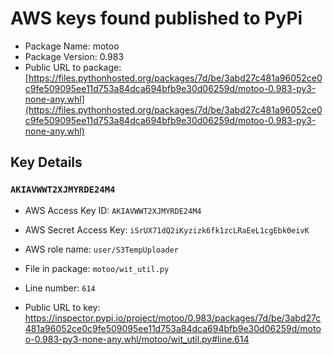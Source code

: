 # AWS keys found published to PyPi

* Package Name: motoo
* Package Version: 0.983
* Public URL to package: [https://files.pythonhosted.org/packages/7d/be/3abd27c481a96052ce0c9fe509095ee11d753a84dca694bfb9e30d06259d/motoo-0.983-py3-none-any.whl](https://files.pythonhosted.org/packages/7d/be/3abd27c481a96052ce0c9fe509095ee11d753a84dca694bfb9e30d06259d/motoo-0.983-py3-none-any.whl)

## Key Details

### `AKIAVWWT2XJMYRDE24M4`

* AWS Access Key ID: `AKIAVWWT2XJMYRDE24M4`
* AWS Secret Access Key: `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` 
* AWS role name: `user/S3TempUploader`
* File in package: `motoo/wit_util.py`
* Line number: `614`

* Public URL to key: https://inspector.pypi.io/project/motoo/0.983/packages/7d/be/3abd27c481a96052ce0c9fe509095ee11d753a84dca694bfb9e30d06259d/motoo-0.983-py3-none-any.whl/motoo/wit_util.py#line.614


